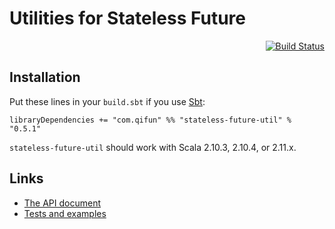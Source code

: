 Utilities for Stateless Future
==============================

<div align="right"><a href="https://travis-ci.org/qifun/stateless-future-util"><img alt="Build Status" src="https://travis-ci.org/qifun/stateless-future-util.png?branch=master"/></a></div>

## Installation

Put these lines in your `build.sbt` if you use [Sbt](http://www.scala-sbt.org/):

    libraryDependencies += "com.qifun" %% "stateless-future-util" % "0.5.1"

`stateless-future-util` should work with Scala 2.10.3, 2.10.4, or 2.11.x.

## Links
* [The API document](http://qforce.qifun.com/stateless-future-util/0.5.0-SNAPSHOT/api/com/qifun/statelessFuture/util/package.html)
* [Tests and examples](https://github.com/Atry/stateless-future-util/tree/master/src/test/scala/com/qifun/statelessFuture)
